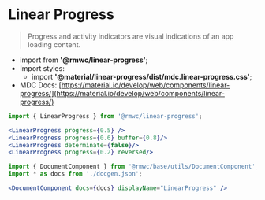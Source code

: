 # Linear Progress

> Progress and activity indicators are visual indications of an app loading content.

- import from **'@rmwc/linear-progress'**;
- Import styles:
  - import **'@material/linear-progress/dist/mdc.linear-progress.css'**;
- MDC Docs: [https://material.io/develop/web/components/linear-progress/](https://material.io/develop/web/components/linear-progress/)

```jsx render
import { LinearProgress } from '@rmwc/linear-progress';

<LinearProgress progress={0.5} />
<LinearProgress progress={0.6} buffer={0.8}/>
<LinearProgress determinate={false}/>
<LinearProgress progress={0.2} reversed/>
```

```jsx renderOnly
import { DocumentComponent } from '@rmwc/base/utils/DocumentComponent';
import * as docs from './docgen.json';

<DocumentComponent docs={docs} displayName="LinearProgress" />
```

